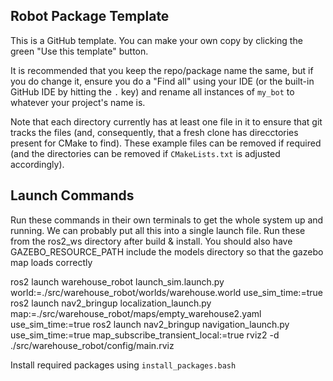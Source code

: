 ## Robot Package Template

This is a GitHub template. You can make your own copy by clicking the green "Use this template" button.

It is recommended that you keep the repo/package name the same, but if you do change it, ensure you do a "Find all" using your IDE (or the built-in GitHub IDE by hitting the `.` key) and rename all instances of `my_bot` to whatever your project's name is.

Note that each directory currently has at least one file in it to ensure that git tracks the files (and, consequently, that a fresh clone has direcctories present for CMake to find). These example files can be removed if required (and the directories can be removed if `CMakeLists.txt` is adjusted accordingly).

## Launch Commands
Run these commands in their own terminals to get the whole system up and running. We can probably put all this into a single launch file.
Run these from the ros2_ws directory after build & install. You should also have GAZEBO_RESOURCE_PATH include the models directory so that
the gazebo map loads correctly

ros2 launch warehouse_robot launch_sim.launch.py world:=./src/warehouse_robot/worlds/warehouse.world use_sim_time:=true
ros2 launch nav2_bringup localization_launch.py map:=./src/warehouse_robot/maps/empty_warehouse2.yaml use_sim_time:=true
ros2 launch nav2_bringup navigation_launch.py use_sim_time:=true map_subscribe_transient_local:=true
rviz2 -d ./src/warehouse_robot/config/main.rviz

Install required packages using `install_packages.bash`
